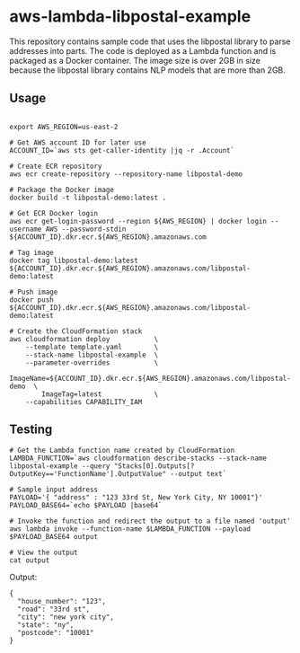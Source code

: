 # aws-lambda-libpostal-example

This repository contains sample code that uses the libpostal library to parse addresses into parts.  The code is deployed as a Lambda function and is packaged as a Docker container.  The image size is over 2GB in size because the libpostal library contains NLP models that are more than 2GB.

## Usage

```

export AWS_REGION=us-east-2

# Get AWS account ID for later use
ACCOUNT_ID=`aws sts get-caller-identity |jq -r .Account`

# Create ECR repository
aws ecr create-repository --repository-name libpostal-demo

# Package the Docker image
docker build -t libpostal-demo:latest .

# Get ECR Docker login
aws ecr get-login-password --region ${AWS_REGION} | docker login --username AWS --password-stdin ${ACCOUNT_ID}.dkr.ecr.${AWS_REGION}.amazonaws.com

# Tag image
docker tag libpostal-demo:latest ${ACCOUNT_ID}.dkr.ecr.${AWS_REGION}.amazonaws.com/libpostal-demo:latest

# Push image
docker push ${ACCOUNT_ID}.dkr.ecr.${AWS_REGION}.amazonaws.com/libpostal-demo:latest

# Create the CloudFormation stack
aws cloudformation deploy           \
    --template template.yaml        \
    --stack-name libpostal-example  \
    --parameter-overrides           \
        ImageName=${ACCOUNT_ID}.dkr.ecr.${AWS_REGION}.amazonaws.com/libpostal-demo  \
        ImageTag=latest             \
    --capabilities CAPABILITY_IAM

```


## Testing

```
# Get the Lambda function name created by CloudFormation
LAMBDA_FUNCTION=`aws cloudformation describe-stacks --stack-name libpostal-example --query "Stacks[0].Outputs[?OutputKey=='FunctionName'].OutputValue" --output text`

# Sample input address
PAYLOAD='{ "address" : "123 33rd St, New York City, NY 10001"}'
PAYLOAD_BASE64=`echo $PAYLOAD |base64`

# Invoke the function and redirect the output to a file named 'output'
aws lambda invoke --function-name $LAMBDA_FUNCTION --payload $PAYLOAD_BASE64 output

# View the output
cat output
```

Output:
```
{
  "house_number": "123",
  "road": "33rd st",
  "city": "new york city",
  "state": "ny",
  "postcode": "10001"
}
```
